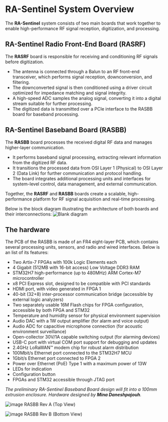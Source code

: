 # RA-Sentinel System Overview

The **RA-Sentinel** system consists of two main boards that work together to enable high-performance RF signal reception, digitization, and processing.

## RA-Sentinel Radio Front-End Board (RASRF)
The **RASRF** board is responsible for receiving and conditioning RF signals before digitization.
 - The antenna is connected through a Balun to an RF front-end transceiver, which performs signal reception, downconversion, and filtering.
 - The downconverted signal is then conditioned using a driver circuit optimized for impedance matching and signal integrity.
 - A high-speed ADC samples the analog signal, converting it into a digital stream suitable for further processing.
 - The digitized data is transmitted over a PCIe interface to the RASBB board for baseband processing.

## RA-Sentinel Baseband Board (RASBB)
The **RASBB** board processes the received digital RF data and manages higher-layer communication.
 - It performs baseband signal processing, extracting relevant information from the digitized RF data.
 - It transitions the processed data from OSI Layer 1 (Physical) to OSI Layer 2 (Data Link) for further communication and protocol handling.
 - The board integrates additional processing units and interfaces for system-level control, data management, and external communication.

Together, the **RASRF** and **RASBB** boards create a scalable, high-performance platform for RF signal acquisition and real-time processing.

Below is the block diagram illustrating the architecture of both boards and their interconnections:
![Blank diagram](https://github.com/user-attachments/assets/64c93611-4714-4096-a470-6e5f3c072792)


## The hardware

The PCB of the RASBB is made of an FR4 eight-layer PCB, which contains several processing units, sensors, and radio and wired interfaces.
Below is an list of its features:

- Two Artix-7 FPGAs with 100k Logic Elements each
- 4 Gigabit (512MB with 16-bit access) Low Voltage DDR3 RAM
- STM32H7 high-performance (up to 480MHz) ARM Cortex-M7 microcontroller
- x8 PCI Express slot, designed to be compatible with PCI standards
- HDMI port, with video generated in FPGA 1
- 40-bit (32+8) inter-processor communication bridge (accessible by external logic analyzers)
- Two separately usable 16M Flash chips for FPGA configuration, accessible by both FPGA and STM32
- Temperature and humidity sensor for physical environment supervision
- Audio DAC with a 1W output amplifier (for alarm and voice output)
- Audio ADC for capacitive microphone connection (for acoustic environment surveillance)
- Open-collector 30V/1A capable switching output (for alarming devices)
- USB-C port with virtual COM port support for debugging and updates
- 2.4GHz LoRaWAN™ modem chip for robust alarm distribution
- 100Mbit/s Ethernet port connected to the STM32H7 MCU
- 1Gbit/s Ethernet port connected to FPGA 2
- Power over Ethernet (PoE) Type 1 with a maximum power of 13W
- LEDs for indication
- Configuration button
- FPGAs and STM32 accessible through JTAG port

*The preliminary RA-Sentinel Baseband Board design will fit into a 100mm extrusion enclosure. Hardware designed by **Mina Daneshpajouh**.*

![image](https://github.com/user-attachments/assets/bf05c6e6-3777-4b70-b960-ee0d89003453)
RASBB Rev A (Top View)

![image](https://github.com/user-attachments/assets/59683930-f7f0-46f2-9ada-83859a658bdf)
RASBB Rev B (Bottom View)

